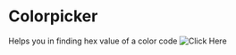 # Colorpicker
Helps you in finding hex value of a color code
![Click Here](https://github.com/Govzy/Colorpicker/tree/master/src/main/res/drawable/image1.png?raw=true "Optional Title")
